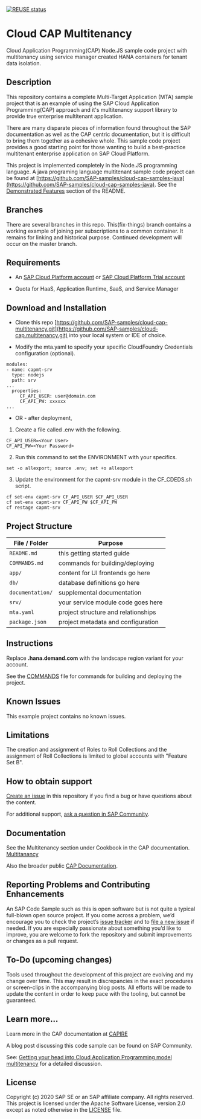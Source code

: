 <!--
SPDX-FileCopyrightText: 2020 Andrew Lunde <andrew.lunde@sap.com>

SPDX-License-Identifier: Apache-2.0
-->
[![REUSE status](https://api.reuse.software/badge/github.com/SAP-samples/cloud-sfsf-benefits-ext)](https://api.reuse.software/info/github.com/SAP-samples/cloud-sfsf-benefits-ext)

# Cloud CAP Multitenancy

Cloud Application Programming(CAP) Node.JS sample code project with multitenancy using service manager created HANA containers for tenant data isolation.  

## Description

This repository contains a complete Multi-Target Application (MTA) sample project that is an example of using the SAP Cloud Application Programming(CAP) approach and it's multitenancy support library to provide true enterprise multitenant application.

There are many disparate pieces of information found throughout the SAP documentation as well as the CAP centric documentation, but it is difficult to bring them together as a cohesive whole.  This sample code project provides a good starting point for those wanting to build a best-practice multitenant enterprise application on SAP Cloud Platform.

This project is implemented completely in the Node.JS programming language.  A java programing language multitenant sample code project can be found at [https://github.com/SAP-samples/cloud-cap-samples-java](https://github.com/SAP-samples/cloud-cap-samples-java).  See the [Demonstrated Features](https://github.com/SAP-samples/cloud-cap-samples-java#demonstrated-features) section of the README.

## Branches

There are several branches in this repo.  This(fix-things) branch contains a working example of joining per subscriptions to a common container.  It remains for linking and historical purpose.  Continued development will occur on the master branch. 

## Requirements

 - An [SAP Cloud Platform account](https://account.hana.ondemand.com/) or [SAP Cloud Platform Trial account](https://account.hanatrial.ondemand.com/cockpit)

 - Quota for HaaS, Application Runtime, SaaS, and Service Manager
 
 ## Download and Installation

 - Clone this repo [https://github.com/SAP-samples/cloud-cap-multitenancy.git](https://github.com/SAP-samples/cloud-cap.multitenancy.git) into your local system or IDE of choice.

 - Modify the mta.yaml to specify your specific CloudFoundry Credentials configuration (optional).

 ```
modules:
 - name: capmt-srv
   type: nodejs
   path: srv
...
   properties:
      CF_API_USER: user@domain.com
      CF_API_PW: xxxxxx
...
```
 - OR - after deployment, 
 1. Create a file called .env with the following.
```
CF_API_USER=<Your User>
CF_API_PW=<Your Password>
```
 2. Run this command to set the ENVIRONMENT with your specifics.
```
set -o allexport; source .env; set +o allexport
```
 
 3. Update the environment for the capmt-srv module in the CF_CDEDS.sh script.
```
cf set-env capmt-srv CF_API_USER $CF_API_USER
cf set-env capmt-srv CF_API_PW $CF_API_PW
cf restage capmt-srv
```

## Project Structure

File / Folder | Purpose
---------|----------
`README.md` | this getting started guide
`COMMANDS.md` | commands for building/deploying 
`app/` | content for UI frontends go here
`db/` | database definitions go here
`documentation/` | supplemental documentation
`srv/` | your service module code goes here
`mta.yaml` | project structure and relationships
`package.json` | project metadata and configuration

## Instructions

Replace **<landscape>.hana.demand.com** with the landscape region variant for your account. 

See the [COMMANDS](COMMANDS.md) file for commands for building and deploying the project.



## Known Issues

This example project contains no known issues.

## Limitations

The creation and assignment of Roles to Roll Collections and the assignment of Roll Collections is limited to global accounts with "Feature Set B".


## How to obtain support

[Create an issue](https://github.com/SAP-samples/cloud-cap-multitenancy/issues) in this repository if you find a bug or have questions about the content.
 
For additional support, [ask a question in SAP Community](https://answers.sap.com/questions/ask.html?additionalTagId=723714486627645412834578565527550).
 
## Documentation

See the Multitenancy section under Cookbook in the CAP documentation.  [Multitanancy](https://cap.cloud.sap/docs/guides/multitenancy)

Also the broader public [CAP Documentation](https://cap.cloud.sap/docs/).



## Reporting Problems and Contributing Enhancements

An SAP Code Sample such as this is open software but is not quite a typical full-blown open source project. If you come across a problem, we’d encourage you to check the project’s [issue tracker](https://github.com/SAP-samples/cloud-cap-multitenancy/issues) and to [file a new issue](https://github.com/SAP-samples/cloud-cap-multitenancy/issues/new) if needed. If you are especially passionate about something you’d like to improve, you are welcome to fork the repository and submit improvements or changes as a pull request.


## To-Do (upcoming changes)

Tools used throughout the development of this project are evolving and my change over time. This may result in discrepancies in the exact procedures or screen-clips in the accompanying blog posts. All efforts will be made to update the content in order to keep pace with the tooling, but cannot be guaranteed.


## Learn more...

Learn more in the CAP documentation at [CAPIRE](https://cap.cloud.sap/docs/)

A blog post discussing this code sample can be found on SAP Community. 

See: [Getting your head into Cloud Application Programming model multitenancy](https://blogs.sap.com/2020/08/20/getting-your-head-into-cloud-application-programming-model-multitenancy/) for a detailed discussion.


## License
Copyright (c) 2020 SAP SE or an SAP affiliate company. All rights reserved. This project is licensed under the Apache Software License, version 2.0 except as noted otherwise in the [LICENSE](LICENSES/Apache-2.0.txt) file.
